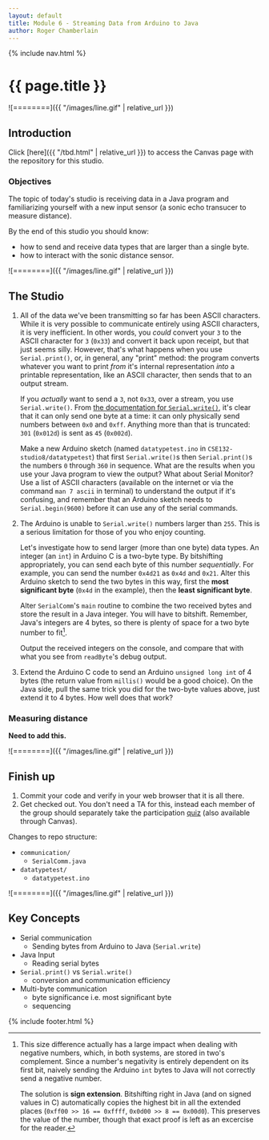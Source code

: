 ```yaml
---
layout: default
title: Module 6 - Streaming Data from Arduino to Java
author: Roger Chamberlain
---
```

{% include nav.html %}

# {{ page.title }}

![========]({{ "/images/line.gif" | relative_url }})

## Introduction

Click [here]({{ "/tbd.html" | relative_url }}) to access the Canvas page with the repository for this studio.

### Objectives

The topic of today's studio is receiving data in a
Java program and familiarizing yourself with a new input sensor (a sonic echo transucer to measure distance).

By the end of this studio you should know:

- how to send and receive data types that are larger than a single byte.
- how to interact with the sonic distance sensor.

![========]({{ "/images/line.gif" | relative_url }})

## The Studio

1. All of the data we've been transmitting so far has been ASCII characters. While it is very possible to communicate entirely using ASCII characters, it is very inefficient. In other words, you *could* convert your `3` to the ASCII character for `3` (`0x33`) and convert it back upon receipt, but that just seems silly. However, that's what happens when you use `Serial.print()`, or, in general, any "print" method: the program converts whatever you want to print *from* it's internal representation *into* a printable representation, like an ASCII character, then sends that to an output stream.

	If you *actually* want to send a `3`, not `0x33`, over a stream, you use `Serial.write()`. From [the documentation for `Serial.write()`](https://www.arduino.cc/en/Serial/Write), it's clear that it can only send one byte at a time: it can only physically send numbers between `0x0` and `0xff`. Anything more than that is truncated: `301` (`0x012d`) is sent as `45` (`0x002d`).

	Make a new Arduino sketch (named `datatypetest.ino` in `CSE132-studio8/datatypetest`) that first `Serial.write()`s then `Serial.print()`s the numbers `0` through `360` in sequence. What are the results when you use your Java program to view the output? What about Serial Monitor? Use a list of ASCII characters (available on the internet or via the command `man 7 ascii` in terminal) to understand the output if it's confusing, and remember that an Arduino sketch needs to `Serial.begin(9600)` before it can use any of the serial commands.

2. The Arduino is unable to `Serial.write()` numbers larger than `255`. This is a serious limitation for those of you who enjoy counting. 

	Let's investigate how to send larger (more than one byte) data types.
An integer (an `int`) in Arduino C is a two-byte type. By bitshifting appropriately, you can send each byte of this number *sequentially*. For example, you can send the number `0x4d21` as `0x4d` and `0x21`. Alter this Arduino sketch to send the two bytes in this way, first the **most significant byte** (`0x4d` in the example), then the **least significant byte**.

	Alter `SerialComm`'s `main` routine to combine the two received bytes and store the result
in a Java integer. You will have to bitshift. Remember, Java's integers are 4 bytes, so there is plenty of space for a two byte number to fit[^negative].

	Output the received integers on the console, and compare that with what you see from `readByte`'s debug output.

3. Extend the Arduino C code to send an Arduino `unsigned long int` of 4 bytes (the return value from
`millis()` would be a good choice).  On the Java side, pull the same trick you did for the two-byte values above, just extend it to 4 bytes.
How well does that work?

[^negative]: This size difference actually has a large impact when dealing with negative numbers, which, in both systems, are stored in two's complement. Since a number's negativity is entirely dependent on its first bit, naively sending the Arduino `int` bytes to Java will not correctly send a negative number. 

	The solution is **sign extension**. Bitshifting right in Java (and on signed values in C) automatically copies the highest bit in all the extended places (`0xff00 >> 16 == 0xffff`, `0x0d00 >> 8 == 0x00d0`). This preserves the value of the number, though that exact proof is left as an excercise for the reader.

### Measuring distance

**Need to add this.**

![========]({{ "/images/line.gif" | relative_url }})

## Finish up

1. Commit your code and verify in your web browser that it is all there.
2. Get checked out. You don't need a TA for this, instead each member of the group should separately take the participation [quiz](https://wustl.instructure.com/courses/66699/quizzes/59597) (also available through Canvas).

Changes to repo structure:

<!-- <section class="tree"> -->
- `communication/`
	- `SerialComm.java`
- `datatypetest/`
	- `datatypetest.ino`

<!-- </section> -->


![========]({{ "/images/line.gif" | relative_url }})

## Key Concepts

- Serial communication
	- Sending bytes from Arduino to Java (`Serial.write`)
- Java Input
	- Reading serial bytes
- `Serial.print()` vs `Serial.write()`
	- conversion and communication efficiency 
- Multi-byte communication
	- byte significance i.e. most significant byte
	- sequencing 

{% include footer.html %}
